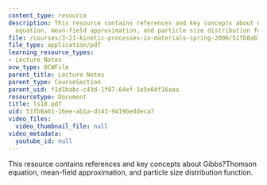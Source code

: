 ```yaml
---
content_type: resource
description: This resource contains references and key concepts about Gibbs?Thomson
  equation, mean-field approximation, and particle size distribution function.
file: /courses/3-21-kinetic-processes-in-materials-spring-2006/51fb8a6116eeab1ad1439419beddeca7_ls18.pdf
file_type: application/pdf
learning_resource_types:
- Lecture Notes
ocw_type: OCWFile
parent_title: Lecture Notes
parent_type: CourseSection
parent_uid: f1d1babc-c43d-1f07-64ef-1e5e6df16aaa
resourcetype: Document
title: ls18.pdf
uid: 51fb8a61-16ee-ab1a-d143-9419beddeca7
video_files:
  video_thumbnail_file: null
video_metadata:
  youtube_id: null
---
```

This resource contains references and key concepts about Gibbs?Thomson equation, mean-field approximation, and particle size distribution function.

